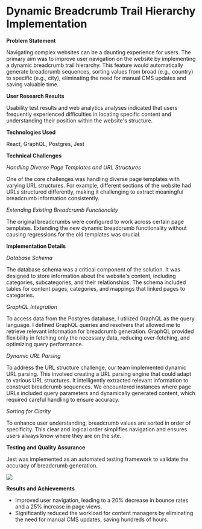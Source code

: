 # Dynamic Breadcrumb Trail Hierarchy Implementation

<b>Problem Statement</b>

Navigating complex websites can be a daunting experience for users. The primary aim was to improve user navigation on the website by implementing a dynamic breadcrumb trail hierarchy. This feature would automatically generate breadcrumb sequences, sorting values from broad (e.g., country) to specific (e.g., city), eliminating the need for manual CMS updates and saving valuable time.

<b>User Research Results</b>

Usability test results and web analytics analyses indicated that users frequently experienced difficulties in locating specific content and understanding their position within the website's structure. 

<b>Technologies Used</b>

React, GraphQL, Postgres, Jest

<b>Technical Challenges</b>

*Handling Diverse Page Templates and URL Structures*

One of the core challenges was handling diverse page templates with varying URL structures. For example, different sections of the website had URLs structured differently, making it challenging to extract meaningful breadcrumb information consistently. 

*Extending Existing Breadcrumb Functionality*

The original breadcrumbs were configured to work across certain page templates. Extending the new dynamic breadcrumb functionality without causing regressions for the old templates was crucial.

<b>Implementation Details</b>

*Database Schema*

The database schema was a critical component of the solution. It was designed to store information about the website's content, including categories, subcategories, and their relationships. The schema included tables for content pages, categories, and mappings that linked pages to categories.

*GraphQL Integration*

To access data from the Postgres database, I utilized GraphQL as the query language. I defined GraphQL queries and resolvers that allowed me to retrieve relevant information for breadcrumb generation. GraphQL provided flexibility in fetching only the necessary data, reducing over-fetching, and optimizing query performance.

*Dynamic URL Parsing*

To address the URL structure challenge, our team implemented dynamic URL parsing. This involved creating a URL parsing engine that could adapt to various URL structures. It intelligently extracted relevant information to construct breadcrumb sequences. We encountered instances where page URLs included query parameters and dynamically generated content, which required careful handling to ensure accuracy.

*Sorting for Clarity*

To enhance user understanding, breadcrumb values are sorted in order of specificity. This clear and logical order simplifies navigation and ensures users always know where they are on the site. 

<b>Testing and Quality Assurance</b>

Jest was implemented as an automated testing framework to validate the accuracy of breadcrumb generation.</b>

<img src="https://i.imgur.com/Np9Gitc.png">

<b>Results and Achievements</b>

- Improved user navigation, leading to a 20% decrease in bounce rates and a 25% increase in page views.
- Significantly reduced the workload for content managers by eliminating the need for manual CMS updates, saving hundreds of hours.
